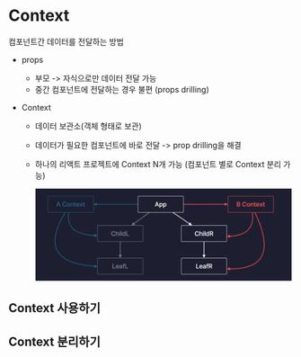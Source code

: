 # Context

컴포넌트간 데이터를 전달하는 방법

- props

  - 부모 -> 자식으로만 데이터 전달 가능
  - 중간 컴포넌트에 전달하는 경우 불편 (props drilling)

- Context

  - 데이터 보관소(객체 형태로 보관)
  - 데이터가 필요한 컴포넌트에 바로 전달 -> prop drilling을 해결
  - 하나의 리액트 프로젝트에 Context N개 가능 (컴포넌트 별로 Context 분리 가능)

    ![img](image/1.png)

## Context 사용하기

## Context 분리하기
